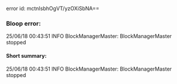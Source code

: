 error id: mctnIsbhOgVT/yzOXiSbNA==
### Bloop error:

25/06/18 00:43:51 INFO BlockManagerMaster: BlockManagerMaster stopped
#### Short summary: 

25/06/18 00:43:51 INFO BlockManagerMaster: BlockManagerMaster stopped